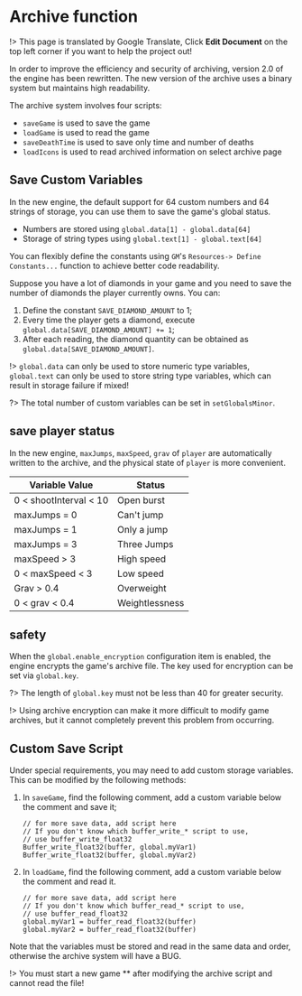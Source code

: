# Archive function

!> This page is translated by Google Translate, Click **Edit Document** on the top left corner if you want to help the project out!

In order to improve the efficiency and security of archiving, version 2.0 of the engine has been rewritten. The new version of the archive uses a binary system but maintains high readability.

The archive system involves four scripts:

- `saveGame` is used to save the game
- `loadGame` is used to read the game
- `saveDeathTime` is used to save only time and number of deaths
- `loadIcons` is used to read archived information on select archive page

## Save Custom Variables

In the new engine, the default support for 64 custom numbers and 64 strings of storage, you can use them to save the game's global status.

- Numbers are stored using `global.data[1] - global.data[64]`
- Storage of string types using `global.text[1] - global.text[64]`

You can flexibly define the constants using `GM`'s `Resources-> Define Constants...` function to achieve better code readability.

Suppose you have a lot of diamonds in your game and you need to save the number of diamonds the player currently owns. You can:

1.  Define the constant `SAVE_DIAMOND_AMOUNT` to 1;
2.  Every time the player gets a diamond, execute `global.data[SAVE_DIAMOND_AMOUNT] += 1`;
3.  After each reading, the diamond quantity can be obtained as `global.data[SAVE_DIAMOND_AMOUNT]`.

!> `global.data` can only be used to store numeric type variables, `global.text` can only be used to store string type variables, which can result in storage failure if mixed!

?> The total number of custom variables can be set in `setGlobalsMinor`.

## save player status

In the new engine, `maxJumps`, `maxSpeed`, `grav` of `player` are automatically written to the archive, and the physical state of `player` is more convenient.

| Variable Value         | Status         |
| ---------------------- | -------------- |
| 0 < shootInterval < 10 | Open burst     |
| maxJumps = 0           | Can't jump     |
| maxJumps = 1           | Only a jump    |
| maxJumps = 3           | Three Jumps    |
| maxSpeed ​​> 3         | High speed     |
| 0 < maxSpeed ​​< 3     | Low speed      |
| Grav > 0.4             | Overweight     |
| 0 < grav < 0.4         | Weightlessness |

## safety

When the `global.enable_encryption` configuration item is enabled, the engine encrypts the game's archive file. The key used for encryption can be set via `global.key`.

?> The length of `global.key` must not be less than 40 for greater security.

!> Using archive encryption can make it more difficult to modify game archives, but it cannot completely prevent this problem from occurring.

## Custom Save Script

Under special requirements, you may need to add custom storage variables. This can be modified by the following methods:

1.  In `saveGame`, find the following comment, add a custom variable below the comment and save it;

    ```gml
    // for more save data, add script here
    // If you don't know which buffer_write_* script to use,
    // use buffer_write_float32
    Buffer_write_float32(buffer, global.myVar1)
    Buffer_write_float32(buffer, global.myVar2)
    ```

2.  In `loadGame`, find the following comment, add a custom variable below the comment and read it.

    ```gml
    // for more save data, add script here
    // If you don't know which buffer_read_* script to use,
    // use buffer_read_float32
    global.myVar1 = buffer_read_float32(buffer)
    global.myVar2 = buffer_read_float32(buffer)
    ```

Note that the variables must be stored and read in the same data and order, otherwise the archive system will have a BUG.

!> You must start a new game \*\* after modifying the archive script and cannot read the file!
